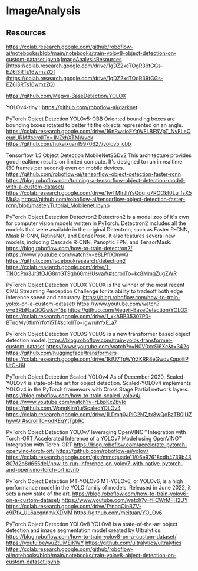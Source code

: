 # ImageAnalysis

## Resources
https://colab.research.google.com/github/roboflow-ai/notebooks/blob/main/notebooks/train-yolov8-object-detection-on-custom-dataset.ipynb
[ImageAnalysisResources](https://colab.research.google.com/github/roboflow-ai/notebooks/blob/main/notebooks/train-yolov8-object-detection-on-custom-dataset.ipynb)
[https://colab.research.google.com/drive/1gDZ2xcTOgR39tGGs-EZ6i3RTs16wmzZQ](https://colab.research.google.com/drive/1gDZ2xcTOgR39tGGs-EZ6i3RTs16wmzZQ)

https://github.com/Megvii-BaseDetection/YOLOX

YOLOv4-tiny  : https://github.com/roboflow-ai/darknet

PyTorch Object Detection
YOLOv5-OBB
Oriented bounding boxes are bounding boxes rotated to better fit the objects represented on an angle.
https://colab.research.google.com/drive/16nRwsioEYqWFLBF5VpT_NvELeOeupURM#scrollTo=1NZxhXTMWvek
https://github.com/hukaixuan19970627/yolov5_obb


Tensorflow 1.5 Object Detection
MobileNetSSDv2
This architecture provides good realtime results on limited compute. It's designed to run in realtime (30 frames per second) even on mobile devices.
https://github.com/roboflow-ai/tensorflow-object-detection-faster-rcnn
https://blog.roboflow.com/training-a-tensorflow-object-detection-model-with-a-custom-dataset/
https://colab.research.google.com/drive/1wTMIrJhYsQdq_u7ROOkf0Lu_fsX5Mu8a
https://github.com/roboflow-ai/tensorflow-object-detection-faster-rcnn/blob/master/Tutorial_Mobilenet.ipynb


PyTorch Object Detection
Detectron2
Detectron2 is a model zoo of it's own for computer vision models written in PyTorch. Detectron2 includes all the models that were available in the original Detectron, such as Faster R-CNN, Mask R-CNN, RetinaNet, and DensePose. It also features several new models, including Cascade R-CNN, Panoptic FPN, and TensorMask.
https://blog.roboflow.com/how-to-train-detectron2/
https://www.youtube.com/watch?v=e8LPflX0nwQ
https://github.com/facebookresearch/detectron2
https://colab.research.google.com/drive/1-TNOcPm3Jr3fOJG8rnGT9gh60mHUsvaW#scrollTo=kc8MmgZugZWR

PyTorch Object Detection
YOLOX
YOLOX is the winner of the most recent CMU Streaming Perception Challenge for its ability to tradeoff both edge inference speed and accuracy.
https://blog.roboflow.com/how-to-train-yolox-on-a-custom-dataset/
https://www.youtube.com/watch?v=q3RbFbaQQGw&t=15s
https://github.com/Megvii-BaseDetection/YOLOX
https://colab.research.google.com/drive/1_xkARB35307P0-BTnqMy0flmYrfoYi5T#scrollTo=igwruhYxE_a7


PyTorch Object Detection
YOLOS
YOLOS is a new transformer based object detection model.
https://blog.roboflow.com/train-yolos-transformer-custom-dataset
https://www.youtube.com/watch?v=N0V0xxSi6Xc&t=342s
https://github.com/huggingface/transformers
https://colab.research.google.com/drive/1kfU7TpWYrZKRR8eGwdvKgpoEPUtC-J6I


PyTorch Object Detection
Scaled-YOLOv4
As of December 2020, Scaled-YOLOv4 is state-of-the art for object detection. Scaled-YOLOv4 implements YOLOv4 in the PyTorch framework with Cross Stage Partial network layers.
https://blog.roboflow.com/how-to-train-scaled-yolov4/
https://www.youtube.com/watch?v=rEbpKxZbvIo
https://github.com/WongKinYiu/ScaledYOLOv4
https://colab.research.google.com/drive/1LDmg0JRiC2N7_tx8wQoBzTB0jUZhywQr#scrollTo=odKEqYtTgbRc


PyTorch Object Detection
YOLOv7 leveraging OpenVINO™ Integration with Torch-ORT
Accelerated Inference of a YOLOv7 Model using OpenVINO™ Integration with Torch-ORT
https://blog.roboflow.com/accelerate-pytorch-openvino-torch-ort/
https://github.com/roboflow-ai/yolov7
https://colab.research.google.com/gist/mmcquade11/06e97618cdb4739b43807d2b8d655de1/how-to-run-inference-on-yolov7-with-native-pytorch-and-openvino-torch-ort.ipynb

PyTorch Object Detection
MT-YOLOv6
MT-YOLOv6, or YOLOv6, is a high performance model in the YOLO family of models. Released in June 2022, it sets a new state of the art.
https://blog.roboflow.com/how-to-train-yolov6-on-a-custom-dataset/
https://www.youtube.com/watch?v=fFCWrMFH2UY
https://colab.research.google.com/drive/1YnbqOinBZV-c9I7fk_UL6acgnnmkXDMM
https://github.com/meituan/YOLOv6



PyTorch Object Detection
YOLOv8
YOLOv8 is a state-of-the-art object detection and image segmentation model created by Ultralytics.
https://blog.roboflow.com/how-to-train-yolov8-on-a-custom-dataset/
https://youtu.be/wuZtUMEiKWY
https://github.com/ultralytics/ultralytics
https://colab.research.google.com/github/roboflow-ai/notebooks/blob/main/notebooks/train-yolov8-object-detection-on-custom-dataset.ipynb



